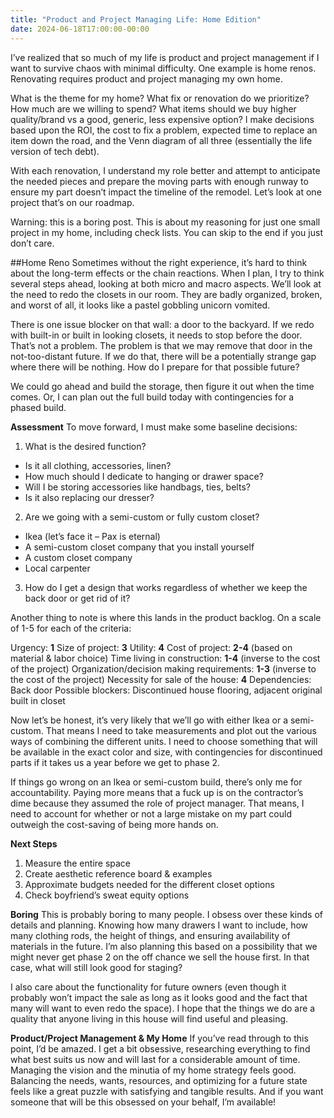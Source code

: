 ```yaml
---
title: "Product and Project Managing Life: Home Edition"
date: 2024-06-18T17:00:00-00:00
---
```

I’ve realized that so much of my life is product and project management if I want to survive chaos with minimal difficulty. One example is home renos. Renovating requires product and project managing my own home. 

What is the theme for my home? What fix or renovation do we prioritize? How much are we willing to spend? What items should we buy higher quality/brand vs a good, generic, less expensive option? I make decisions based upon the ROI, the cost to fix a problem, expected time to replace an item down the road, and the Venn diagram of all three (essentially the life version of tech debt). 

With each renovation, I understand my role better and attempt to anticipate the needed pieces and prepare the moving parts with enough runway to ensure my part doesn’t impact the timeline of the remodel. Let’s look at one project that’s on our roadmap.

Warning: this is a boring post. This is about my reasoning for just one small project in my home, including check lists. You can skip to the end if you just don’t care.

##Home Reno
Sometimes without the right experience, it’s hard to think about the long-term effects or the chain reactions. When I plan, I try to think several steps ahead, looking at both micro and macro aspects. We’ll look at the need to redo the closets in our room. They are badly organized, broken, and worst of all, it looks like a pastel gobbling unicorn vomited. 

There is one issue blocker on that wall: a door to the backyard. If we redo with built-in or built in looking closets, it needs to stop before the door. That’s not a problem. The problem is that we may remove that door in the not-too-distant future. If we do that, there will be a potentially strange gap where there will be nothing. How do I prepare for that possible future?

We could go ahead and build the storage, then figure it out when the time comes. Or, I can plan out the full build today with contingencies for a phased build. 

**Assessment**
To move forward, I must make some baseline decisions: 
1.	What is the desired function? 
- Is it all clothing, accessories, linen?
- How much should I dedicate to hanging or drawer space?
- Will I be storing accessories like handbags, ties, belts?
- Is it also replacing our dresser?
2.	Are we going with a semi-custom or fully custom closet?
- Ikea (let’s face it – Pax is eternal)
- A semi-custom closet company that you install yourself
- A custom closet company
- Local carpenter
3.	How do I get a design that works regardless of whether we keep the back door or get rid of it?

Another thing to note is where this lands in the product backlog. On a scale of 1-5 for each of the criteria:

Urgency: **1**
Size of project: **3**
Utility: **4**
Cost of project: **2-4** (based on material & labor choice)
Time living in construction: **1-4** (inverse to the cost of the project)
Organization/decision making requirements: **1-3** (inverse to the cost of the project)
Necessity for sale of the house: **4**
Dependencies: Back door
Possible blockers: Discontinued house flooring, adjacent original built in closet

Now let’s be honest, it’s very likely that we’ll go with either Ikea or a semi-custom. That means I need to take measurements and plot out the various ways of combining the different units. I need to choose something that will be available in the exact color and size, with contingencies for discontinued parts if it takes us a year before we get to phase 2. 

If things go wrong on an Ikea or semi-custom build, there’s only me for accountability. Paying more means that a fuck up is on the contractor’s dime because they assumed the role of project manager. That means, I need to account for whether or not a large mistake on my part could outweigh the cost-saving of being more hands on.

**Next Steps**
1.	Measure the entire space
2.	Create aesthetic reference board & examples
3.	Approximate budgets needed for the different closet options 
4.	Check boyfriend’s sweat equity options

**Boring**
This is probably boring to many people. I obsess over these kinds of details and planning. Knowing how many drawers I want to include, how many clothing rods, the height of things, and ensuring availability of materials in the future. I’m also planning this based on a possibility that we might never get phase 2 on the off chance we sell the house first. In that case, what will still look good for staging?

I also care about the functionality for future owners (even though it probably won’t impact the sale as long as it looks good and the fact that many will want to even redo the space). I hope that the things we do are a quality that anyone living in this house will find useful and pleasing. 

**Product/Project Management & My Home**
If you’ve read through to this point, I’d be amazed. I get a bit obsessive, researching everything to find what best suits us now and will last for a considerable amount of time. Managing the vision and the minutia of my home strategy feels good. Balancing the needs, wants, resources, and optimizing for a future state feels like a great puzzle with satisfying and tangible results. And if you want someone that will be this obsessed on your behalf, I’m available!
